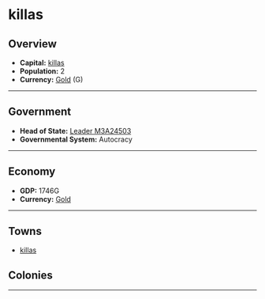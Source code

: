 # killas

## Overview

- **Capital:** [killas](killas)
- **Population:** 2
- **Currency:** [Gold](Gold) (G)

---

## Government

- **Head of State:** [Leader M3A24503](M3A24503)
- **Governmental System:** Autocracy

---

## Economy

- **GDP:** 1746G
- **Currency:** [Gold](Gold)

---

## Towns

- [killas](killas)

## Colonies



---
